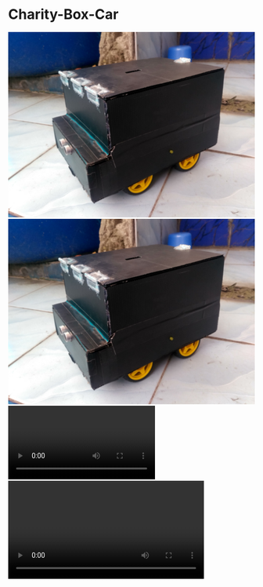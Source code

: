# Charity-Box-Car

![device](res/img/device.jpg)<br>
<img src="res/img/device.jpg" title="device"><br>
![coba](res/vid/demo_1.mp4)<br>
<video src="res/vid/demo_1.mp4" title="demo" width="400"></video>